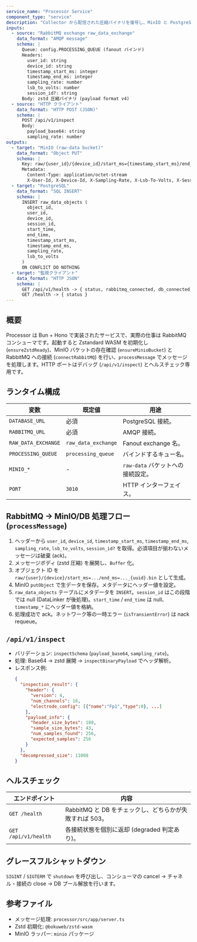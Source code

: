 ```yaml
---
service_name: "Processor Service"
component_type: "service"
description: "Collector から配信された圧縮バイナリを復号し、MinIO と PostgreSQL に永続化する非同期ワーカー兼デバッグ API。"
inputs:
  - source: "RabbitMQ exchange raw_data_exchange"
    data_format: "AMQP message"
    schema: |
      Queue: config.PROCESSING_QUEUE (fanout バインド)
      Headers:
        user_id: string
        device_id: string
        timestamp_start_ms: integer
        timestamp_end_ms: integer
        sampling_rate: number
        lsb_to_volts: number
        session_id?: string
      Body: zstd 圧縮バイナリ (payload format v4)
  - source: "HTTP クライアント"
    data_format: "HTTP POST (JSON)"
    schema: |
      POST /api/v1/inspect
      Body:
        payload_base64: string
        sampling_rate: number
outputs:
  - target: "MinIO (raw-data bucket)"
    data_format: "Object PUT"
    schema: |
      Key: raw/{user_id}/{device_id}/start_ms={timestamp_start_ms}/end_ms={timestamp_end_ms}_{uuid}.bin
      Metadata:
        Content-Type: application/octet-stream
        X-User-Id, X-Device-Id, X-Sampling-Rate, X-Lsb-To-Volts, X-Session-Id?
  - target: "PostgreSQL"
    data_format: "SQL INSERT"
    schema: |
      INSERT raw_data_objects (
        object_id,
        user_id,
        device_id,
        session_id,
        start_time,
        end_time,
        timestamp_start_ms,
        timestamp_end_ms,
        sampling_rate,
        lsb_to_volts
      )
      ON CONFLICT DO NOTHING
  - target: "監視クライアント"
    data_format: "HTTP JSON"
    schema: |
      GET /api/v1/health -> { status, rabbitmq_connected, db_connected, last_rabbit_connected_at?, timestamp }
      GET /health -> { status }
---
```


## 概要

Processor は Bun + Hono で実装されたサービスで、実際の仕事は RabbitMQ コンシューマです。起動すると Zstandard WASM を初期化し (`ensureZstdReady`)、MinIO バケットの存在確認 (`ensureMinioBucket`) と RabbitMQ への接続 (`connectRabbitMQ`) を行い、`processMessage` でメッセージを処理します。HTTP ポートはデバッグ (`/api/v1/inspect`) とヘルスチェック専用です。

## ランタイム構成

| 変数 | 既定値 | 用途 |
| --- | --- | --- |
| `DATABASE_URL` | 必須 | PostgreSQL 接続。 |
| `RABBITMQ_URL` | 必須 | AMQP 接続。 |
| `RAW_DATA_EXCHANGE` | `raw_data_exchange` | Fanout exchange 名。 |
| `PROCESSING_QUEUE` | `processing_queue` | バインドするキュー名。 |
| `MINIO_*` | - | `raw-data` バケットへの接続設定。 |
| `PORT` | `3010` | HTTP インターフェイス。 |

## RabbitMQ → MinIO/DB 処理フロー (`processMessage`)

1. ヘッダーから `user_id`, `device_id`, `timestamp_start_ms`, `timestamp_end_ms`, `sampling_rate`, `lsb_to_volts`, `session_id?` を取得。必須項目が揃わないメッセージは破棄 (ack)。
2. メッセージボディ (zstd 圧縮) を展開し、`Buffer` 化。
3. オブジェクト ID を `raw/{user}/{device}/start_ms=.../end_ms=..._{uuid}.bin` として生成。
4. MinIO `putObject` で生データを保存。メタデータにヘッダー値を設定。
5. `raw_data_objects` テーブルにメタデータを `INSERT`。`session_id` はこの段階では null (DataLinker が後処理)。`start_time` / `end_time` は null、`timestamp_*` にヘッダー値を格納。
6. 処理成功で ack。ネットワーク等の一時エラー (`isTransientError`) は nack requeue。

## `/api/v1/inspect`

- バリデーション: `inspectSchema` (`payload_base64`, `sampling_rate`)。
- 処理: Base64 → zstd 展開 → `inspectBinaryPayload` でヘッダ解析。
- レスポンス例:
  ```json
  {
    "inspection_result": {
      "header": {
        "version": 4,
        "num_channels": 16,
        "electrode_config": [{"name":"Fp1","type":0}, ...]
      },
      "payload_info": {
        "header_size_bytes": 180,
        "sample_size_bytes": 43,
        "num_samples_found": 256,
        "expected_samples": 256
      }
    },
    "decompressed_size": 11008
  }
  ```

## ヘルスチェック

| エンドポイント | 内容 |
| --- | --- |
| `GET /health` | RabbitMQ と DB をチェックし、どちらかが失敗すれば 503。 |
| `GET /api/v1/health` | 各接続状態を個別に返却 (degraded 判定あり)。 |

## グレースフルシャットダウン

`SIGINT` / `SIGTERM` で `shutdown` を呼び出し、コンシューマの cancel → チャネル・接続の close → DB プール解放を行います。

## 参考ファイル

- メッセージ処理: `processor/src/app/server.ts`
- Zstd 初期化: `@bokuweb/zstd-wasm`
- MinIO ラッパー: `minio` パッケージ
